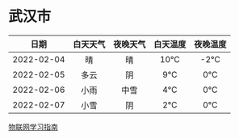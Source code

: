 # 武汉市
|日期|白天天气|夜晚天气|白天温度|夜晚温度|
|:--:|:--:|:--:|:--:|:--:|
|2022-02-04|晴|晴|10℃|-2℃|
|2022-02-05|多云|阴|9℃|0℃|
|2022-02-06|小雨|中雪|4℃|0℃|
|2022-02-07|小雪|阴|2℃|0℃|
 
[物联网学习指南](http://doc.lziqi.top/IoT)
